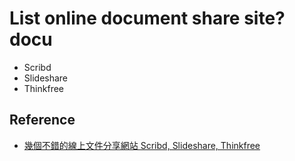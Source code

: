 # List online document share site?docu
  * Scribd
  * Slideshare
  * Thinkfree

## Reference
  * [幾個不錯的線上文件分享網站 Scribd, Slideshare, Thinkfree](https://dsskioy.pixnet.net/blog/post/50667493-%E5%B9%BE%E5%80%8B%E4%B8%8D%E9%8C%AF%E7%9A%84%E7%B7%9A%E4%B8%8A%E6%96%87%E4%BB%B6%E5%88%86%E4%BA%AB%E7%B6%B2%E7%AB%99-scribd%2C-slideshare%2C-)
